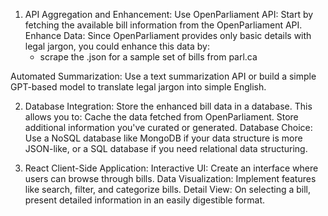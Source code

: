 1. API Aggregation and Enhancement:
Use OpenParliament API: Start by fetching the available bill information from the OpenParliament API.
Enhance Data: Since OpenParliament provides only basic details with legal jargon, you could enhance this data by:
    - scrape the .json for a sample set of bills from parl.ca
<!-- Manual Curation: For a select number of bills, manually curate additional information like "Pros", "Cons", etc. This would not be scalable but could serve as a demonstration of the app's capabilities. -->
Automated Summarization: Use a text summarization API or build a simple GPT-based model to translate legal jargon into simple English.

2. Database Integration:
Store the enhanced bill data in a database. This allows you to:
Cache the data fetched from OpenParliament.
Store additional information you've curated or generated.
Database Choice: Use a NoSQL database like MongoDB if your data structure is more JSON-like, or a SQL database if you need relational data structuring.

3. React Client-Side Application:
Interactive UI: Create an interface where users can browse through bills.
Data Visualization: Implement features like search, filter, and categorize bills.
Detail View: On selecting a bill, present detailed information in an easily digestible format.